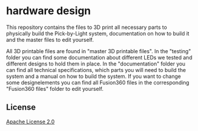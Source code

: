 # hardware design

This repository contains the files to 3D print all necessary parts to physically build the Pick-by-Light system, documentation on how to build it and the master files to edit yourself.

All 3D printable files are found in "master 3D printable files".
In the "testing" folder you can find some documentation about different LEDs we tested and different designs to hold them in place.
In the "documentation" folder you can find all technical specifications, which parts you will need to build the system and a manual on how to build the system.
If you want to change some designelements you can find all Fusion360 files in the corresponding "Fusion360 files" folder to edit yourself.

## License

[Apache License 2.0](https://www.tldrlegal.com/l/apache2)

